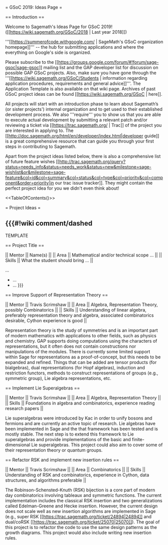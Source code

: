 = GSoC 2019: Ideas Page =

== Introduction ==

Welcome to Sagemath's Ideas Page for GSoC 2019! ([[https://wiki.sagemath.org/GSoC/2018 | Last year 2018]])

'''[[https://summerofcode.withgoogle.com/ | SageMath's GSoC organization homepage]]''' -- the hub for submitting applications and where the everything on Google's side is organized.

Please subscribe to the [[https://groups.google.com/forum/#!forum/sage-gsoc|sage-gsoc]] mailing list and the GAP developer list for discussion on possible GAP GSoC projects. Also, make sure you have gone through the '''[[https://wiki.sagemath.org/GSoC/Students | information regarding application procedures, requirements and general advice]]'''. The Application Template is also available on that wiki page. Archives of past GSoC project ideas can be found [[https://wiki.sagemath.org/GSoC | here]].

All projects will start with an introduction phase to learn about Sagemath’s (or sister projects') internal organization and to get used to their established development process. We also '''require''' you to show us that you are able to execute actual development by submitting a relevant patch and/or reviewing a ticket via [[https://trac.sagemath.org/ | Trac]] of the project you are interested in applying to. The [[http://doc.sagemath.org/html/en/developer/index.html|developer guide]] is a great comprehensive resource that can guide you through your first steps in contributing to Sagemath.

Apart from the project ideas listed below, there is also a comprehensive list of future feature wishes [[http://trac.sagemath.org/query?status=needs_info&status=needs_work&status=new&milestone=sage-wishlist&or&milestone=sage-feature&col=id&col=summary&col=status&col=type&col=priority&col=component&order=priority|in our trac issue tracker]].
They might contain the perfect project idea for you we didn't even think about!

<<TableOfContents()>>

= Project Ideas =



{{{#!wiki comment/dashed
---

TEMPLATE

== Project Title ==

|| Mentor     || Name(s) ||
|| Area       || Mathematical and/or technical scope ... ||
|| Skills     || What the student should bring ... ||

...

  * ...
  * ...
}}}

== Improve Support of Representation Theory ==

|| Mentor     || Travis Scrimshaw ||
|| Area       || Algebra, Representation Theory, possibly Combinatorics ||
|| Skills     || Understanding of linear algebra, preferably representation theory and algebra, associated combinatorics desirable, Cython experience is good ||

Representation theory is the study of symmetries and is an important part of modern mathematics with applications to other fields, such as physics and chemistry. GAP supports doing computations using the characters of representations, but it often does not contain constructions nor manipulations of the modules. There is currently some limited support within Sage for representations as a proof-of-concept, but this needs to be expanded and refined. Things that can be added are tensor products (for bialgebras), dual representations (for Hopf algebras), induction and restriction functors, methods to construct representations of groups (e.g., symmetric group), Lie algebra representations, etc.

== Implement Lie Superalgebras ==

|| Mentor     || Travis Scrimshaw ||
|| Area       || Algebra, Representation Theory ||
|| Skills     || Foundations in algebra and combinatorics, experience reading research papers ||

Lie superalgebras were introduced by Kac in order to unify bosons and fermions and are currently an active topic of research. Lie algebras have been implemented in Sage and the that framework has been tested and is mostly stable. The next step is to extend this framework to Lie superalgebras and provide implementations of the basic and finite-dimensional Lie superalgebras. This project could also aim to cover some of their representation theory or quantum groups.


== Refactor RSK and implement new insertion rules ==

|| Mentor     || Travis Scrimshaw ||
|| Area       || Combinatorics ||
|| Skills     || Understanding of RSK and combinatorics, experience in Cython, data structures, and algorithms preferable ||

The Robinson-Schensted-Knuth (RSK) bijection is a core part of modern day combinatorics involving tableaux and symmetric functions. The current implementation includes the classical RSK insertion and two generalizations called Edelman-Greene and Hecke insertion. However, the current design does not scale well as new insertion algorithms are implemented in Sage (e.g., super RSK [[https://trac.sagemath.org/ticket/24894|24894]] and dual/coRSK [[https://trac.sagemath.org/ticket/25070|25070]]). The goal of this project is to refactor the code to use the same design patterns as the growth diagrams. This project would also include writing new insertion rules.
